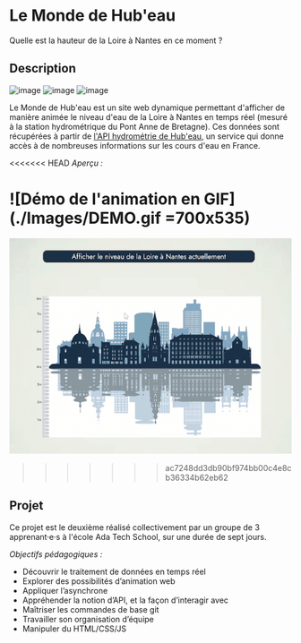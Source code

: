 # Le Monde de Hub'eau

Quelle est la hauteur de la Loire à Nantes en ce moment ?

## Description

![image](https://img.shields.io/badge/HTML5-E34F26?style=for-the-badge&logo=html5&logoColor=white) ![image](https://img.shields.io/badge/CSS3-1572B6?style=for-the-badge&logo=css3&logoColor=white) ![image](https://img.shields.io/badge/JavaScript-323330?style=for-the-badge&logo=javascript&logoColor=F7DF1E)

Le Monde de Hub'eau est un site web dynamique permettant d'afficher de manière animée le niveau d'eau de la Loire à Nantes en temps réel (mesuré à la station hydrométrique du Pont Anne de Bretagne). Ces données sont récupérées à partir de [l'API hydrométrie de Hub'eau](https://hubeau.eaufrance.fr/page/api-hydrometrie), un service qui donne accès à de nombreuses informations sur les cours d'eau en France.

<<<<<<< HEAD
_Aperçu :_

![Démo de l'animation en GIF](./Images/DEMO.gif =700x535)
=======
![Démo de l'animation en GIF](https://github.com/AudreyGgn/Le-Monde-de-Hub-eau---Projet-Dataviz/blob/main/Images/DEMO.gif)
>>>>>>> ac7248dd3db90bf974bb00c4e8cb36334b62eb62

## Projet

Ce projet est le deuxième réalisé collectivement par un groupe de 3 apprenant·e·s à l'école Ada Tech School, sur une durée de sept jours.

_Objectifs pédagogiques :_

- Découvrir le traitement de données en temps réel
- Explorer des possibilités d’animation web
- Appliquer l’asynchrone
- Appréhender la notion d’API, et la façon d’interagir avec
- Maîtriser les commandes de base git
- Travailler son organisation d’équipe
- Manipuler du HTML/CSS/JS

